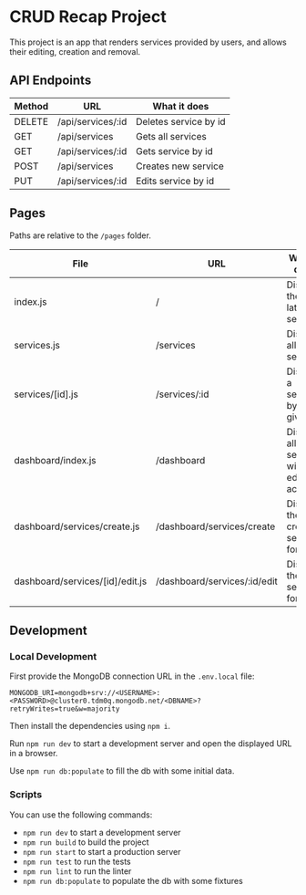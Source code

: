 # CRUD Recap Project

This project is an app that renders services provided by users, and allows their editing, creation and removal.

## API Endpoints

| Method | URL               | What it does          |
|--------|-------------------|-----------------------|
| DELETE | /api/services/:id | Deletes service by id |
| GET    | /api/services     | Gets all services     |
| GET    | /api/services/:id | Gets service by id    |
| POST   | /api/services     | Creates new service   |
| PUT    | /api/services/:id | Edits service by id   |

## Pages

Paths are relative to the `/pages` folder.

| File                            | URL                          | What it does                            |
|---------------------------------|------------------------------|-----------------------------------------|
| index.js                        | /                            | Displays the latest 3 services          |
| services.js                     | /services                    | Displays all services                   |
| services/[id].js                | /services/:id                | Displays a service by given in          |
| dashboard/index.js              | /dashboard                   | Displays all services with edit actions |
| dashboard/services/create.js    | /dashboard/services/create   | Displays the create service form        |
| dashboard/services/[id]/edit.js | /dashboard/services/:id/edit | Displays the edit service form          |

## Development

### Local Development

First provide the MongoDB connection URL in the `.env.local` file:

```
MONGODB_URI=mongodb+srv://<USERNAME>:<PASSWORD>@cluster0.tdm0q.mongodb.net/<DBNAME>?retryWrites=true&w=majority
```

Then install the dependencies using `npm i`.

Run `npm run dev` to start a development server and open the displayed URL in a browser.

Use `npm run db:populate` to fill the db with some initial data.

### Scripts

You can use the following commands:

- `npm run dev` to start a development server
- `npm run build` to build the project
- `npm run start` to start a production server
- `npm run test` to run the tests
- `npm run lint` to run the linter
- `npm run db:populate` to populate the db with some fixtures
